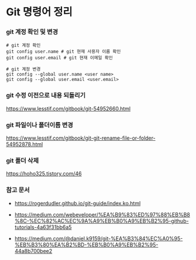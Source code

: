 # Git 명령어 정리

### git 계정 확인 및 변경

```shell
# git 계정 확인
git config user.name # git 현재 사용자 이름 확인
git config user.email # git 현재 이메일 확인
```

```shell
# git 계정 변경
git config --global user.name <user name>
git config --global user.email <user.email>
```





### git 수정 이전으로 내용 되돌리기

https://www.lesstif.com/gitbook/git-54952660.html



### git 파일이나 폴더이름 변경

https://www.lesstif.com/gitbook/git-git-rename-file-or-folder-54952878.html



### git 폴더 삭제

https://hoho325.tistory.com/46



### 참고 문서

- https://rogerdudler.github.io/git-guide/index.ko.html

- https://medium.com/webeveloper/%EA%B9%83%ED%97%88%EB%B8%8C-%EC%82%AC%EC%9A%A9%EB%B0%A9%EB%B2%95-github-tutorials-4a63f31bb6a5

- https://medium.com/@daniel.k9159/git-%EA%B3%84%EC%A0%95-%EB%B3%80%EA%B2%BD-%EB%B0%A9%EB%B2%95-44a8b700bee2


